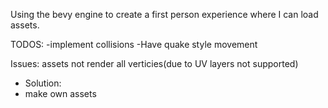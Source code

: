 Using the bevy engine to create a first person experience where I can load assets.

TODOS:
-implement collisions
-Have quake style movement

Issues:
assets not render all verticies(due to UV layers not supported)
- Solution:
 - make own assets

